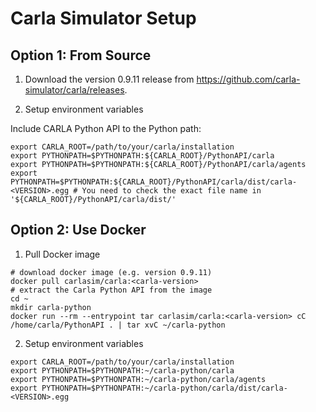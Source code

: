 # Carla Simulator Setup

## Option 1: From Source

1. Download the version 0.9.11 release from https://github.com/carla-simulator/carla/releases.

2. Setup environment variables

Include CARLA Python API to the Python path:

```
export CARLA_ROOT=/path/to/your/carla/installation
export PYTHONPATH=$PYTHONPATH:${CARLA_ROOT}/PythonAPI/carla
export PYTHONPATH=$PYTHONPATH:${CARLA_ROOT}/PythonAPI/carla/agents
export PYTHONPATH=$PYTHONPATH:${CARLA_ROOT}/PythonAPI/carla/dist/carla-<VERSION>.egg # You need to check the exact file name in '${CARLA_ROOT}/PythonAPI/carla/dist/'
```

## Option 2: Use Docker

1. Pull Docker image

```
# download docker image (e.g. version 0.9.11)
docker pull carlasim/carla:<carla-version>
# extract the Carla Python API from the image
cd ~
mkdir carla-python
docker run --rm --entrypoint tar carlasim/carla:<carla-version> cC /home/carla/PythonAPI . | tar xvC ~/carla-python
```

2. Setup environment variables

```
export CARLA_ROOT=/path/to/your/carla/installation
export PYTHONPATH=$PYTHONPATH:~/carla-python/carla
export PYTHONPATH=$PYTHONPATH:~/carla-python/carla/agents
export PYTHONPATH=$PYTHONPATH:~/carla-python/carla/dist/carla-<VERSION>.egg
```